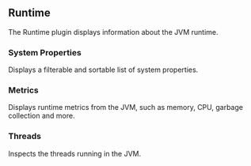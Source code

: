 ## Runtime

The Runtime plugin displays information about the JVM runtime.

### System Properties

Displays a filterable and sortable list of system properties.

### Metrics

Displays runtime metrics from the JVM, such as memory, CPU, garbage collection and more.

### Threads

Inspects the threads running in the JVM.
